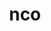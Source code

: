---
title: "nco"
layout: cache
categories: [package, develop]
meta: {"versions": ["5.1.6"], "compilers": ["cce@=15.0.1", "gcc@=10.3.0", "gcc@=11.1.0", "gcc@=11.4.0", "gcc@=9.4.0", "oneapi@=2023.2.0", "oneapi@=2023.2.1"], "oss": ["rhel8", "sle_hpc15", "ubuntu20.04"], "platforms": ["linux"], "targets": ["aarch64", "neoverse_v1", "ppc64le", "x86_64", "x86_64_v3", "x86_64_v4", "zen4"], "stacks": ["e4s", "e4s-arm", "e4s-cray-rhel", "e4s-cray-sles", "e4s-neoverse_v1", "e4s-oneapi", "e4s-power", "root"], "num_specs": 54, "num_specs_by_stack": {"root": 54, "e4s-cray-rhel": 7, "e4s-cray-sles": 1, "e4s-arm": 5, "e4s-neoverse_v1": 7, "e4s-power": 11, "e4s-oneapi": 11, "e4s": 12}}
spec_details: [{"hash": "ja7dpojig3g2vnbuuwq4hz6lk66bpmqz", "compiler": "cce@=15.0.1", "versions": ["5.1.6"], "os": "rhel8", "platform": "linux", "target": "zen4", "variants": ["build_system=autotools", "~doc"], "stacks": ["root", "e4s-cray-rhel"], "size": "-", "tarball": "https://binaries.spack.io/develop/build_cache/linux-rhel8-zen4/cce-15.0.1/nco-5.1.6/linux-rhel8-zen4-cce-15.0.1-nco-5.1.6-ja7dpojig3g2vnbuuwq4hz6lk66bpmqz.spack"}, {"hash": "i4pypaxizm5vu36bw2ssti3zsjvq2vyt", "compiler": "cce@=15.0.1", "versions": ["5.1.6"], "os": "rhel8", "platform": "linux", "target": "zen4", "variants": ["build_system=autotools", "~doc"], "stacks": ["root", "e4s-cray-rhel"], "size": "-", "tarball": "https://binaries.spack.io/develop/build_cache/linux-rhel8-zen4/cce-15.0.1/nco-5.1.6/linux-rhel8-zen4-cce-15.0.1-nco-5.1.6-i4pypaxizm5vu36bw2ssti3zsjvq2vyt.spack"}, {"hash": "twvfbninvi5gzbv6lybemz7zg5hws3dy", "compiler": "cce@=15.0.1", "versions": ["5.1.6"], "os": "rhel8", "platform": "linux", "target": "zen4", "variants": ["build_system=autotools", "~doc"], "stacks": ["root", "e4s-cray-rhel"], "size": "-", "tarball": "https://binaries.spack.io/develop/build_cache/linux-rhel8-zen4/cce-15.0.1/nco-5.1.6/linux-rhel8-zen4-cce-15.0.1-nco-5.1.6-twvfbninvi5gzbv6lybemz7zg5hws3dy.spack"}, {"hash": "cp2i6aakkd4orub7v7icygonu757d7to", "compiler": "cce@=15.0.1", "versions": ["5.1.6"], "os": "rhel8", "platform": "linux", "target": "zen4", "variants": ["build_system=autotools", "~doc"], "stacks": ["root", "e4s-cray-rhel"], "size": "-", "tarball": "https://binaries.spack.io/develop/build_cache/linux-rhel8-zen4/cce-15.0.1/nco-5.1.6/linux-rhel8-zen4-cce-15.0.1-nco-5.1.6-cp2i6aakkd4orub7v7icygonu757d7to.spack"}, {"hash": "xvy4cqrhxzjpxs4n45dvguunz4ukidjq", "compiler": "cce@=15.0.1", "versions": ["5.1.6"], "os": "rhel8", "platform": "linux", "target": "zen4", "variants": ["build_system=autotools", "~doc"], "stacks": ["root", "e4s-cray-rhel"], "size": "-", "tarball": "https://binaries.spack.io/develop/build_cache/linux-rhel8-zen4/cce-15.0.1/nco-5.1.6/linux-rhel8-zen4-cce-15.0.1-nco-5.1.6-xvy4cqrhxzjpxs4n45dvguunz4ukidjq.spack"}, {"hash": "eg2d5q4wd6sidaif5ihfhq5m6qvmfv6j", "compiler": "cce@=15.0.1", "versions": ["5.1.6"], "os": "rhel8", "platform": "linux", "target": "zen4", "variants": ["build_system=autotools", "~doc"], "stacks": ["root", "e4s-cray-rhel"], "size": "-", "tarball": "https://binaries.spack.io/develop/build_cache/linux-rhel8-zen4/cce-15.0.1/nco-5.1.6/linux-rhel8-zen4-cce-15.0.1-nco-5.1.6-eg2d5q4wd6sidaif5ihfhq5m6qvmfv6j.spack"}, {"hash": "ye3cix6ybiwego43jjwfsou57lnlqach", "compiler": "cce@=15.0.1", "versions": ["5.1.6"], "os": "rhel8", "platform": "linux", "target": "zen4", "variants": ["build_system=autotools", "~doc"], "stacks": ["root", "e4s-cray-rhel"], "size": "-", "tarball": "https://binaries.spack.io/develop/build_cache/linux-rhel8-zen4/cce-15.0.1/nco-5.1.6/linux-rhel8-zen4-cce-15.0.1-nco-5.1.6-ye3cix6ybiwego43jjwfsou57lnlqach.spack"}, {"hash": "jcghwenf5b5pd6zx6uins5pn6zltoupq", "compiler": "gcc@=10.3.0", "versions": ["5.1.6"], "os": "sle_hpc15", "platform": "linux", "target": "x86_64_v4", "variants": ["build_system=autotools", "~doc"], "stacks": ["e4s-cray-sles", "root"], "size": "-", "tarball": "https://binaries.spack.io/develop/build_cache/linux-sle_hpc15-x86_64_v4/gcc-10.3.0/nco-5.1.6/linux-sle_hpc15-x86_64_v4-gcc-10.3.0-nco-5.1.6-jcghwenf5b5pd6zx6uins5pn6zltoupq.spack"}, {"hash": "bgescixakzwecbi4bhsj2i3etwtsb4zd", "compiler": "gcc@=11.4.0", "versions": ["5.1.6"], "os": "ubuntu20.04", "platform": "linux", "target": "aarch64", "variants": ["build_system=autotools", "~doc"], "stacks": ["root", "e4s-arm"], "size": "-", "tarball": "https://binaries.spack.io/develop/build_cache/linux-ubuntu20.04-aarch64/gcc-11.4.0/nco-5.1.6/linux-ubuntu20.04-aarch64-gcc-11.4.0-nco-5.1.6-bgescixakzwecbi4bhsj2i3etwtsb4zd.spack"}, {"hash": "dkzdt4qixvrorojgbehgcsub2ixl473a", "compiler": "gcc@=11.4.0", "versions": ["5.1.6"], "os": "ubuntu20.04", "platform": "linux", "target": "aarch64", "variants": ["build_system=autotools", "~doc"], "stacks": ["root", "e4s-arm"], "size": "-", "tarball": "https://binaries.spack.io/develop/build_cache/linux-ubuntu20.04-aarch64/gcc-11.4.0/nco-5.1.6/linux-ubuntu20.04-aarch64-gcc-11.4.0-nco-5.1.6-dkzdt4qixvrorojgbehgcsub2ixl473a.spack"}, {"hash": "4n3vljwrd5qrwuhktloryyhhdn2tw4ci", "compiler": "gcc@=11.4.0", "versions": ["5.1.6"], "os": "ubuntu20.04", "platform": "linux", "target": "aarch64", "variants": ["build_system=autotools", "~doc"], "stacks": ["root", "e4s-arm"], "size": "-", "tarball": "https://binaries.spack.io/develop/build_cache/linux-ubuntu20.04-aarch64/gcc-11.4.0/nco-5.1.6/linux-ubuntu20.04-aarch64-gcc-11.4.0-nco-5.1.6-4n3vljwrd5qrwuhktloryyhhdn2tw4ci.spack"}, {"hash": "6oxkzxri7nekspylak2v3b677vjtgigk", "compiler": "gcc@=11.4.0", "versions": ["5.1.6"], "os": "ubuntu20.04", "platform": "linux", "target": "aarch64", "variants": ["build_system=autotools", "~doc"], "stacks": ["root", "e4s-arm"], "size": "-", "tarball": "https://binaries.spack.io/develop/build_cache/linux-ubuntu20.04-aarch64/gcc-11.4.0/nco-5.1.6/linux-ubuntu20.04-aarch64-gcc-11.4.0-nco-5.1.6-6oxkzxri7nekspylak2v3b677vjtgigk.spack"}, {"hash": "5y3zhj4czy4q7sqx46k6r5bblw63yh4p", "compiler": "gcc@=11.4.0", "versions": ["5.1.6"], "os": "ubuntu20.04", "platform": "linux", "target": "aarch64", "variants": ["build_system=autotools", "~doc"], "stacks": ["root", "e4s-arm"], "size": "-", "tarball": "https://binaries.spack.io/develop/build_cache/linux-ubuntu20.04-aarch64/gcc-11.4.0/nco-5.1.6/linux-ubuntu20.04-aarch64-gcc-11.4.0-nco-5.1.6-5y3zhj4czy4q7sqx46k6r5bblw63yh4p.spack"}, {"hash": "gmo5cshelb7ggvlfgn4xbuwsarnszujw", "compiler": "gcc@=11.4.0", "versions": ["5.1.6"], "os": "ubuntu20.04", "platform": "linux", "target": "neoverse_v1", "variants": ["build_system=autotools", "~doc"], "stacks": ["root", "e4s-neoverse_v1"], "size": "-", "tarball": "https://binaries.spack.io/develop/build_cache/linux-ubuntu20.04-neoverse_v1/gcc-11.4.0/nco-5.1.6/linux-ubuntu20.04-neoverse_v1-gcc-11.4.0-nco-5.1.6-gmo5cshelb7ggvlfgn4xbuwsarnszujw.spack"}, {"hash": "p7bsjq6nghxnzwluobig4zzgdjff64zu", "compiler": "gcc@=11.4.0", "versions": ["5.1.6"], "os": "ubuntu20.04", "platform": "linux", "target": "neoverse_v1", "variants": ["build_system=autotools", "~doc"], "stacks": ["root", "e4s-neoverse_v1"], "size": "-", "tarball": "https://binaries.spack.io/develop/build_cache/linux-ubuntu20.04-neoverse_v1/gcc-11.4.0/nco-5.1.6/linux-ubuntu20.04-neoverse_v1-gcc-11.4.0-nco-5.1.6-p7bsjq6nghxnzwluobig4zzgdjff64zu.spack"}, {"hash": "fm5jhymicaw6syncbr3b4r5al5xfzyxr", "compiler": "gcc@=11.4.0", "versions": ["5.1.6"], "os": "ubuntu20.04", "platform": "linux", "target": "neoverse_v1", "variants": ["build_system=autotools", "~doc"], "stacks": ["root", "e4s-neoverse_v1"], "size": "-", "tarball": "https://binaries.spack.io/develop/build_cache/linux-ubuntu20.04-neoverse_v1/gcc-11.4.0/nco-5.1.6/linux-ubuntu20.04-neoverse_v1-gcc-11.4.0-nco-5.1.6-fm5jhymicaw6syncbr3b4r5al5xfzyxr.spack"}, {"hash": "ukyqqazuo6lgz23rud5qtzhg2eo2a2u7", "compiler": "gcc@=11.4.0", "versions": ["5.1.6"], "os": "ubuntu20.04", "platform": "linux", "target": "neoverse_v1", "variants": ["build_system=autotools", "~doc"], "stacks": ["root", "e4s-neoverse_v1"], "size": "-", "tarball": "https://binaries.spack.io/develop/build_cache/linux-ubuntu20.04-neoverse_v1/gcc-11.4.0/nco-5.1.6/linux-ubuntu20.04-neoverse_v1-gcc-11.4.0-nco-5.1.6-ukyqqazuo6lgz23rud5qtzhg2eo2a2u7.spack"}, {"hash": "nvnyvw33w6t4uxok7wcwcd3v6tuanbda", "compiler": "gcc@=11.4.0", "versions": ["5.1.6"], "os": "ubuntu20.04", "platform": "linux", "target": "neoverse_v1", "variants": ["build_system=autotools", "~doc"], "stacks": ["root", "e4s-neoverse_v1"], "size": "-", "tarball": "https://binaries.spack.io/develop/build_cache/linux-ubuntu20.04-neoverse_v1/gcc-11.4.0/nco-5.1.6/linux-ubuntu20.04-neoverse_v1-gcc-11.4.0-nco-5.1.6-nvnyvw33w6t4uxok7wcwcd3v6tuanbda.spack"}, {"hash": "qtu2rcydonop2wt7yt23ipjqyvaj24do", "compiler": "gcc@=11.4.0", "versions": ["5.1.6"], "os": "ubuntu20.04", "platform": "linux", "target": "neoverse_v1", "variants": ["build_system=autotools", "~doc"], "stacks": ["root", "e4s-neoverse_v1"], "size": "-", "tarball": "https://binaries.spack.io/develop/build_cache/linux-ubuntu20.04-neoverse_v1/gcc-11.4.0/nco-5.1.6/linux-ubuntu20.04-neoverse_v1-gcc-11.4.0-nco-5.1.6-qtu2rcydonop2wt7yt23ipjqyvaj24do.spack"}, {"hash": "vuyydmx7w2iuebrmxulojpkyzhkb7mzr", "compiler": "gcc@=11.4.0", "versions": ["5.1.6"], "os": "ubuntu20.04", "platform": "linux", "target": "neoverse_v1", "variants": ["build_system=autotools", "~doc"], "stacks": ["root", "e4s-neoverse_v1"], "size": "-", "tarball": "https://binaries.spack.io/develop/build_cache/linux-ubuntu20.04-neoverse_v1/gcc-11.4.0/nco-5.1.6/linux-ubuntu20.04-neoverse_v1-gcc-11.4.0-nco-5.1.6-vuyydmx7w2iuebrmxulojpkyzhkb7mzr.spack"}, {"hash": "qozqrestvog67lmomiovautuj3j46e3v", "compiler": "gcc@=11.1.0", "versions": ["5.1.6"], "os": "ubuntu20.04", "platform": "linux", "target": "ppc64le", "variants": ["build_system=autotools", "~doc"], "stacks": ["root", "e4s-power"], "size": "-", "tarball": "https://binaries.spack.io/develop/build_cache/linux-ubuntu20.04-ppc64le/gcc-11.1.0/nco-5.1.6/linux-ubuntu20.04-ppc64le-gcc-11.1.0-nco-5.1.6-qozqrestvog67lmomiovautuj3j46e3v.spack"}, {"hash": "stfzhbnspt6f4mtx2xpbwhwgrfuzax2g", "compiler": "gcc@=9.4.0", "versions": ["5.1.6"], "os": "ubuntu20.04", "platform": "linux", "target": "ppc64le", "variants": ["build_system=autotools", "~doc"], "stacks": ["root", "e4s-power"], "size": "-", "tarball": "https://binaries.spack.io/develop/build_cache/linux-ubuntu20.04-ppc64le/gcc-9.4.0/nco-5.1.6/linux-ubuntu20.04-ppc64le-gcc-9.4.0-nco-5.1.6-stfzhbnspt6f4mtx2xpbwhwgrfuzax2g.spack"}, {"hash": "jweg7uvr5c5yxq74aaqefietuhtxehkz", "compiler": "gcc@=9.4.0", "versions": ["5.1.6"], "os": "ubuntu20.04", "platform": "linux", "target": "ppc64le", "variants": ["build_system=autotools", "~doc"], "stacks": ["root", "e4s-power"], "size": "-", "tarball": "https://binaries.spack.io/develop/build_cache/linux-ubuntu20.04-ppc64le/gcc-9.4.0/nco-5.1.6/linux-ubuntu20.04-ppc64le-gcc-9.4.0-nco-5.1.6-jweg7uvr5c5yxq74aaqefietuhtxehkz.spack"}, {"hash": "h5yamzlhcp2zx542zf3cy2lwkyqn7kty", "compiler": "gcc@=9.4.0", "versions": ["5.1.6"], "os": "ubuntu20.04", "platform": "linux", "target": "ppc64le", "variants": ["build_system=autotools", "~doc"], "stacks": ["root", "e4s-power"], "size": "-", "tarball": "https://binaries.spack.io/develop/build_cache/linux-ubuntu20.04-ppc64le/gcc-9.4.0/nco-5.1.6/linux-ubuntu20.04-ppc64le-gcc-9.4.0-nco-5.1.6-h5yamzlhcp2zx542zf3cy2lwkyqn7kty.spack"}, {"hash": "czyewqzle7o7ebq4v6nd3wf2jj2h4xi3", "compiler": "gcc@=9.4.0", "versions": ["5.1.6"], "os": "ubuntu20.04", "platform": "linux", "target": "ppc64le", "variants": ["build_system=autotools", "~doc"], "stacks": ["root", "e4s-power"], "size": "-", "tarball": "https://binaries.spack.io/develop/build_cache/linux-ubuntu20.04-ppc64le/gcc-9.4.0/nco-5.1.6/linux-ubuntu20.04-ppc64le-gcc-9.4.0-nco-5.1.6-czyewqzle7o7ebq4v6nd3wf2jj2h4xi3.spack"}, {"hash": "jgcd2pyekmx6rwxakyxyalzvwpcu3lem", "compiler": "gcc@=9.4.0", "versions": ["5.1.6"], "os": "ubuntu20.04", "platform": "linux", "target": "ppc64le", "variants": ["build_system=autotools", "~doc"], "stacks": ["root", "e4s-power"], "size": "-", "tarball": "https://binaries.spack.io/develop/build_cache/linux-ubuntu20.04-ppc64le/gcc-9.4.0/nco-5.1.6/linux-ubuntu20.04-ppc64le-gcc-9.4.0-nco-5.1.6-jgcd2pyekmx6rwxakyxyalzvwpcu3lem.spack"}, {"hash": "u4w3zlppeh7zx4i3yszm4djznvnrdscn", "compiler": "gcc@=9.4.0", "versions": ["5.1.6"], "os": "ubuntu20.04", "platform": "linux", "target": "ppc64le", "variants": ["build_system=autotools", "~doc"], "stacks": ["root", "e4s-power"], "size": "-", "tarball": "https://binaries.spack.io/develop/build_cache/linux-ubuntu20.04-ppc64le/gcc-9.4.0/nco-5.1.6/linux-ubuntu20.04-ppc64le-gcc-9.4.0-nco-5.1.6-u4w3zlppeh7zx4i3yszm4djznvnrdscn.spack"}, {"hash": "w3r2j7ms4zkuj4heskildqmfoht5wdis", "compiler": "gcc@=9.4.0", "versions": ["5.1.6"], "os": "ubuntu20.04", "platform": "linux", "target": "ppc64le", "variants": ["build_system=autotools", "~doc"], "stacks": ["root", "e4s-power"], "size": "-", "tarball": "https://binaries.spack.io/develop/build_cache/linux-ubuntu20.04-ppc64le/gcc-9.4.0/nco-5.1.6/linux-ubuntu20.04-ppc64le-gcc-9.4.0-nco-5.1.6-w3r2j7ms4zkuj4heskildqmfoht5wdis.spack"}, {"hash": "5z7zytpksqfnwbksnmfardteykgnnbud", "compiler": "gcc@=9.4.0", "versions": ["5.1.6"], "os": "ubuntu20.04", "platform": "linux", "target": "ppc64le", "variants": ["build_system=autotools", "~doc"], "stacks": ["root", "e4s-power"], "size": "-", "tarball": "https://binaries.spack.io/develop/build_cache/linux-ubuntu20.04-ppc64le/gcc-9.4.0/nco-5.1.6/linux-ubuntu20.04-ppc64le-gcc-9.4.0-nco-5.1.6-5z7zytpksqfnwbksnmfardteykgnnbud.spack"}, {"hash": "gjkujhdhwhs6n7ps7xbl4idvv7cjryyj", "compiler": "gcc@=9.4.0", "versions": ["5.1.6"], "os": "ubuntu20.04", "platform": "linux", "target": "ppc64le", "variants": ["build_system=autotools", "~doc"], "stacks": ["root", "e4s-power"], "size": "-", "tarball": "https://binaries.spack.io/develop/build_cache/linux-ubuntu20.04-ppc64le/gcc-9.4.0/nco-5.1.6/linux-ubuntu20.04-ppc64le-gcc-9.4.0-nco-5.1.6-gjkujhdhwhs6n7ps7xbl4idvv7cjryyj.spack"}, {"hash": "v7wygxoiehb67ddpcbin7eup7p6aha3i", "compiler": "gcc@=9.4.0", "versions": ["5.1.6"], "os": "ubuntu20.04", "platform": "linux", "target": "ppc64le", "variants": ["build_system=autotools", "~doc"], "stacks": ["root", "e4s-power"], "size": "-", "tarball": "https://binaries.spack.io/develop/build_cache/linux-ubuntu20.04-ppc64le/gcc-9.4.0/nco-5.1.6/linux-ubuntu20.04-ppc64le-gcc-9.4.0-nco-5.1.6-v7wygxoiehb67ddpcbin7eup7p6aha3i.spack"}, {"hash": "grdtykwygfyn3dx5ccpwg3cvbnwaclsx", "compiler": "oneapi@=2023.2.0", "versions": ["5.1.6"], "os": "ubuntu20.04", "platform": "linux", "target": "x86_64", "variants": ["build_system=autotools", "~doc"], "stacks": ["e4s-oneapi", "root"], "size": "-", "tarball": "https://binaries.spack.io/develop/build_cache/linux-ubuntu20.04-x86_64/oneapi-2023.2.0/nco-5.1.6/linux-ubuntu20.04-x86_64-oneapi-2023.2.0-nco-5.1.6-grdtykwygfyn3dx5ccpwg3cvbnwaclsx.spack"}, {"hash": "yqxlx6nf33xzxmts6xiqtjirqpnqk54v", "compiler": "gcc@=11.1.0", "versions": ["5.1.6"], "os": "ubuntu20.04", "platform": "linux", "target": "x86_64_v3", "variants": ["build_system=autotools", "~doc"], "stacks": ["e4s", "root"], "size": "-", "tarball": "https://binaries.spack.io/develop/build_cache/linux-ubuntu20.04-x86_64_v3/gcc-11.1.0/nco-5.1.6/linux-ubuntu20.04-x86_64_v3-gcc-11.1.0-nco-5.1.6-yqxlx6nf33xzxmts6xiqtjirqpnqk54v.spack"}, {"hash": "ckrxemk4o4rceoxspa5kvhwxldddy6ah", "compiler": "gcc@=11.4.0", "versions": ["5.1.6"], "os": "ubuntu20.04", "platform": "linux", "target": "x86_64_v3", "variants": ["build_system=autotools", "~doc"], "stacks": ["e4s", "root"], "size": "-", "tarball": "https://binaries.spack.io/develop/build_cache/linux-ubuntu20.04-x86_64_v3/gcc-11.4.0/nco-5.1.6/linux-ubuntu20.04-x86_64_v3-gcc-11.4.0-nco-5.1.6-ckrxemk4o4rceoxspa5kvhwxldddy6ah.spack"}, {"hash": "wmkpytw2ocws27ooewkwda5h2zutemkc", "compiler": "gcc@=11.4.0", "versions": ["5.1.6"], "os": "ubuntu20.04", "platform": "linux", "target": "x86_64_v3", "variants": ["build_system=autotools", "~doc"], "stacks": ["e4s", "root"], "size": "-", "tarball": "https://binaries.spack.io/develop/build_cache/linux-ubuntu20.04-x86_64_v3/gcc-11.4.0/nco-5.1.6/linux-ubuntu20.04-x86_64_v3-gcc-11.4.0-nco-5.1.6-wmkpytw2ocws27ooewkwda5h2zutemkc.spack"}, {"hash": "ouvzcxjly3agnxako3z2ftui5wp7llsi", "compiler": "gcc@=11.4.0", "versions": ["5.1.6"], "os": "ubuntu20.04", "platform": "linux", "target": "x86_64_v3", "variants": ["build_system=autotools", "~doc"], "stacks": ["e4s", "root"], "size": "-", "tarball": "https://binaries.spack.io/develop/build_cache/linux-ubuntu20.04-x86_64_v3/gcc-11.4.0/nco-5.1.6/linux-ubuntu20.04-x86_64_v3-gcc-11.4.0-nco-5.1.6-ouvzcxjly3agnxako3z2ftui5wp7llsi.spack"}, {"hash": "tbw2zcleeemmxprx7vcfnk3svycgyhk5", "compiler": "gcc@=11.4.0", "versions": ["5.1.6"], "os": "ubuntu20.04", "platform": "linux", "target": "x86_64_v3", "variants": ["build_system=autotools", "~doc"], "stacks": ["e4s", "root"], "size": "-", "tarball": "https://binaries.spack.io/develop/build_cache/linux-ubuntu20.04-x86_64_v3/gcc-11.4.0/nco-5.1.6/linux-ubuntu20.04-x86_64_v3-gcc-11.4.0-nco-5.1.6-tbw2zcleeemmxprx7vcfnk3svycgyhk5.spack"}, {"hash": "2tqmxabzhhk3x6smry2mbikhqwj5zz4l", "compiler": "gcc@=11.4.0", "versions": ["5.1.6"], "os": "ubuntu20.04", "platform": "linux", "target": "x86_64_v3", "variants": ["build_system=autotools", "~doc"], "stacks": ["e4s", "root"], "size": "-", "tarball": "https://binaries.spack.io/develop/build_cache/linux-ubuntu20.04-x86_64_v3/gcc-11.4.0/nco-5.1.6/linux-ubuntu20.04-x86_64_v3-gcc-11.4.0-nco-5.1.6-2tqmxabzhhk3x6smry2mbikhqwj5zz4l.spack"}, {"hash": "h5an6xjeaekwm44zgvstatm3pe5xa7jl", "compiler": "gcc@=11.4.0", "versions": ["5.1.6"], "os": "ubuntu20.04", "platform": "linux", "target": "x86_64_v3", "variants": ["build_system=autotools", "~doc"], "stacks": ["e4s", "root"], "size": "-", "tarball": "https://binaries.spack.io/develop/build_cache/linux-ubuntu20.04-x86_64_v3/gcc-11.4.0/nco-5.1.6/linux-ubuntu20.04-x86_64_v3-gcc-11.4.0-nco-5.1.6-h5an6xjeaekwm44zgvstatm3pe5xa7jl.spack"}, {"hash": "zqtvjlhsuts7eow6dswebo3pasuiegoz", "compiler": "gcc@=11.4.0", "versions": ["5.1.6"], "os": "ubuntu20.04", "platform": "linux", "target": "x86_64_v3", "variants": ["build_system=autotools", "~doc"], "stacks": ["e4s", "root"], "size": "-", "tarball": "https://binaries.spack.io/develop/build_cache/linux-ubuntu20.04-x86_64_v3/gcc-11.4.0/nco-5.1.6/linux-ubuntu20.04-x86_64_v3-gcc-11.4.0-nco-5.1.6-zqtvjlhsuts7eow6dswebo3pasuiegoz.spack"}, {"hash": "xtlkmw3rq4puc6d2aykf4jemh3wiu5bq", "compiler": "gcc@=11.4.0", "versions": ["5.1.6"], "os": "ubuntu20.04", "platform": "linux", "target": "x86_64_v3", "variants": ["build_system=autotools", "~doc"], "stacks": ["e4s", "root"], "size": "-", "tarball": "https://binaries.spack.io/develop/build_cache/linux-ubuntu20.04-x86_64_v3/gcc-11.4.0/nco-5.1.6/linux-ubuntu20.04-x86_64_v3-gcc-11.4.0-nco-5.1.6-xtlkmw3rq4puc6d2aykf4jemh3wiu5bq.spack"}, {"hash": "5fgayiai4rpn5uhwnocqeuiunn7pumzy", "compiler": "gcc@=11.4.0", "versions": ["5.1.6"], "os": "ubuntu20.04", "platform": "linux", "target": "x86_64_v3", "variants": ["build_system=autotools", "~doc"], "stacks": ["e4s", "root"], "size": "-", "tarball": "https://binaries.spack.io/develop/build_cache/linux-ubuntu20.04-x86_64_v3/gcc-11.4.0/nco-5.1.6/linux-ubuntu20.04-x86_64_v3-gcc-11.4.0-nco-5.1.6-5fgayiai4rpn5uhwnocqeuiunn7pumzy.spack"}, {"hash": "sru3qstejlh4scposzeyabyizdyfsboq", "compiler": "gcc@=11.4.0", "versions": ["5.1.6"], "os": "ubuntu20.04", "platform": "linux", "target": "x86_64_v3", "variants": ["build_system=autotools", "~doc"], "stacks": ["e4s", "root"], "size": "-", "tarball": "https://binaries.spack.io/develop/build_cache/linux-ubuntu20.04-x86_64_v3/gcc-11.4.0/nco-5.1.6/linux-ubuntu20.04-x86_64_v3-gcc-11.4.0-nco-5.1.6-sru3qstejlh4scposzeyabyizdyfsboq.spack"}, {"hash": "zrpsvlnvir76fve4tti2e3bnetevvnm2", "compiler": "gcc@=11.4.0", "versions": ["5.1.6"], "os": "ubuntu20.04", "platform": "linux", "target": "x86_64_v3", "variants": ["build_system=autotools", "~doc"], "stacks": ["e4s", "root"], "size": "-", "tarball": "https://binaries.spack.io/develop/build_cache/linux-ubuntu20.04-x86_64_v3/gcc-11.4.0/nco-5.1.6/linux-ubuntu20.04-x86_64_v3-gcc-11.4.0-nco-5.1.6-zrpsvlnvir76fve4tti2e3bnetevvnm2.spack"}, {"hash": "gneb3ttn3lud3xzc6x67uui3w7wu7vpl", "compiler": "oneapi@=2023.2.0", "versions": ["5.1.6"], "os": "ubuntu20.04", "platform": "linux", "target": "x86_64_v3", "variants": ["build_system=autotools", "~doc"], "stacks": ["e4s-oneapi", "root"], "size": "-", "tarball": "https://binaries.spack.io/develop/build_cache/linux-ubuntu20.04-x86_64_v3/oneapi-2023.2.0/nco-5.1.6/linux-ubuntu20.04-x86_64_v3-oneapi-2023.2.0-nco-5.1.6-gneb3ttn3lud3xzc6x67uui3w7wu7vpl.spack"}, {"hash": "zxqqyszimajchd4qevscplg47azi5p34", "compiler": "oneapi@=2023.2.0", "versions": ["5.1.6"], "os": "ubuntu20.04", "platform": "linux", "target": "x86_64_v3", "variants": ["build_system=autotools", "~doc"], "stacks": ["e4s-oneapi", "root"], "size": "-", "tarball": "https://binaries.spack.io/develop/build_cache/linux-ubuntu20.04-x86_64_v3/oneapi-2023.2.0/nco-5.1.6/linux-ubuntu20.04-x86_64_v3-oneapi-2023.2.0-nco-5.1.6-zxqqyszimajchd4qevscplg47azi5p34.spack"}, {"hash": "pepidqyynpdj667thbcdemuocd3lgsbc", "compiler": "oneapi@=2023.2.1", "versions": ["5.1.6"], "os": "ubuntu20.04", "platform": "linux", "target": "x86_64_v3", "variants": ["build_system=autotools", "~doc"], "stacks": ["e4s-oneapi", "root"], "size": "-", "tarball": "https://binaries.spack.io/develop/build_cache/linux-ubuntu20.04-x86_64_v3/oneapi-2023.2.1/nco-5.1.6/linux-ubuntu20.04-x86_64_v3-oneapi-2023.2.1-nco-5.1.6-pepidqyynpdj667thbcdemuocd3lgsbc.spack"}, {"hash": "o27d3wlfs35tjx6jjczrj6yu527gmbv4", "compiler": "oneapi@=2023.2.1", "versions": ["5.1.6"], "os": "ubuntu20.04", "platform": "linux", "target": "x86_64_v3", "variants": ["build_system=autotools", "~doc"], "stacks": ["e4s-oneapi", "root"], "size": "-", "tarball": "https://binaries.spack.io/develop/build_cache/linux-ubuntu20.04-x86_64_v3/oneapi-2023.2.1/nco-5.1.6/linux-ubuntu20.04-x86_64_v3-oneapi-2023.2.1-nco-5.1.6-o27d3wlfs35tjx6jjczrj6yu527gmbv4.spack"}, {"hash": "ekfpweshmomx4esvy3di4yy5dbbf2qu7", "compiler": "oneapi@=2023.2.1", "versions": ["5.1.6"], "os": "ubuntu20.04", "platform": "linux", "target": "x86_64_v3", "variants": ["build_system=autotools", "~doc"], "stacks": ["e4s-oneapi", "root"], "size": "-", "tarball": "https://binaries.spack.io/develop/build_cache/linux-ubuntu20.04-x86_64_v3/oneapi-2023.2.1/nco-5.1.6/linux-ubuntu20.04-x86_64_v3-oneapi-2023.2.1-nco-5.1.6-ekfpweshmomx4esvy3di4yy5dbbf2qu7.spack"}, {"hash": "mpgdlmy7jnm35jgpaqfx4us6g2zqzbyj", "compiler": "oneapi@=2023.2.1", "versions": ["5.1.6"], "os": "ubuntu20.04", "platform": "linux", "target": "x86_64_v3", "variants": ["build_system=autotools", "~doc"], "stacks": ["e4s-oneapi", "root"], "size": "-", "tarball": "https://binaries.spack.io/develop/build_cache/linux-ubuntu20.04-x86_64_v3/oneapi-2023.2.1/nco-5.1.6/linux-ubuntu20.04-x86_64_v3-oneapi-2023.2.1-nco-5.1.6-mpgdlmy7jnm35jgpaqfx4us6g2zqzbyj.spack"}, {"hash": "nilt4uuq23w5t6j6pcv7mtzzgejyfker", "compiler": "oneapi@=2023.2.1", "versions": ["5.1.6"], "os": "ubuntu20.04", "platform": "linux", "target": "x86_64_v3", "variants": ["build_system=autotools", "~doc"], "stacks": ["e4s-oneapi", "root"], "size": "-", "tarball": "https://binaries.spack.io/develop/build_cache/linux-ubuntu20.04-x86_64_v3/oneapi-2023.2.1/nco-5.1.6/linux-ubuntu20.04-x86_64_v3-oneapi-2023.2.1-nco-5.1.6-nilt4uuq23w5t6j6pcv7mtzzgejyfker.spack"}, {"hash": "yogfvj7i3xpgmubb6zg2ddseogqz6m5c", "compiler": "oneapi@=2023.2.1", "versions": ["5.1.6"], "os": "ubuntu20.04", "platform": "linux", "target": "x86_64_v3", "variants": ["build_system=autotools", "~doc"], "stacks": ["e4s-oneapi", "root"], "size": "-", "tarball": "https://binaries.spack.io/develop/build_cache/linux-ubuntu20.04-x86_64_v3/oneapi-2023.2.1/nco-5.1.6/linux-ubuntu20.04-x86_64_v3-oneapi-2023.2.1-nco-5.1.6-yogfvj7i3xpgmubb6zg2ddseogqz6m5c.spack"}, {"hash": "zhe33n7cfk4xjmx7wqfd2ipna76t4npu", "compiler": "oneapi@=2023.2.1", "versions": ["5.1.6"], "os": "ubuntu20.04", "platform": "linux", "target": "x86_64_v3", "variants": ["build_system=autotools", "~doc"], "stacks": ["e4s-oneapi", "root"], "size": "-", "tarball": "https://binaries.spack.io/develop/build_cache/linux-ubuntu20.04-x86_64_v3/oneapi-2023.2.1/nco-5.1.6/linux-ubuntu20.04-x86_64_v3-oneapi-2023.2.1-nco-5.1.6-zhe33n7cfk4xjmx7wqfd2ipna76t4npu.spack"}, {"hash": "iab5aq674xu2wwf756ngw2dg3olik24m", "compiler": "oneapi@=2023.2.1", "versions": ["5.1.6"], "os": "ubuntu20.04", "platform": "linux", "target": "x86_64_v3", "variants": ["build_system=autotools", "~doc"], "stacks": ["e4s-oneapi", "root"], "size": "-", "tarball": "https://binaries.spack.io/develop/build_cache/linux-ubuntu20.04-x86_64_v3/oneapi-2023.2.1/nco-5.1.6/linux-ubuntu20.04-x86_64_v3-oneapi-2023.2.1-nco-5.1.6-iab5aq674xu2wwf756ngw2dg3olik24m.spack"}]
---